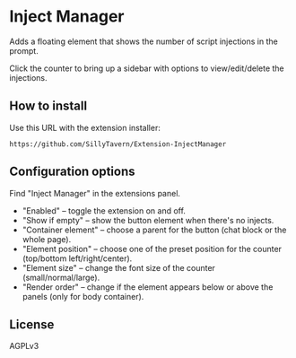 # Inject Manager

Adds a floating element that shows the number of script injections in the prompt.

Click the counter to bring up a sidebar with options to view/edit/delete the injections.

## How to install

Use this URL with the extension installer:

```
https://github.com/SillyTavern/Extension-InjectManager
```

## Configuration options

Find "Inject Manager" in the extensions panel.

* "Enabled" – toggle the extension on and off.
* "Show if empty" – show the button element when there's no injects.
* "Container element" – choose a parent for the button (chat block or the whole page).
* "Element position" – choose one of the preset position for the counter (top/bottom left/right/center).
* "Element size" – change the font size of the counter (small/normal/large).
* "Render order" – change if the element appears below or above the panels (only for body container).

## License

AGPLv3
